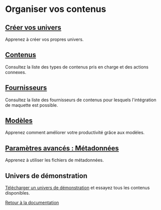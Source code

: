 # Organiser vos contenus

## [Créer vos univers](create_universes.md)
Apprenez à créer vos propres univers.

## [Contenus](supported_content/index.md)
Consultez la liste des types de contenus pris en charge et des actions connexes.

## [Fournisseurs](supported_providers.md)
Consultez la liste des fournisseurs de contenus pour lesquels l'intégration de maquette est possible.

## [Modèles](supported_content/templates.md)
Apprenez comment améliorer votre productivité grâce aux modèles.

## [Paramètres avancés : Métadonnées](advanced_setting.md)
Apprenez à utiliser les fichiers de métadonnées.

## Univers de démonstration

[Télécharger un univers de démonstration](http://doc.compositeurdigital.com/UX/en/organise_content/Demo-Universe.zip) et essayez tous les contenus disponibles.

<!--
## [Configuration avancée](advanced_configuration)
## [Déployer et partager l'univers](deploy_share_universe.md)-->


[Retour à la documentation](../index.md)
